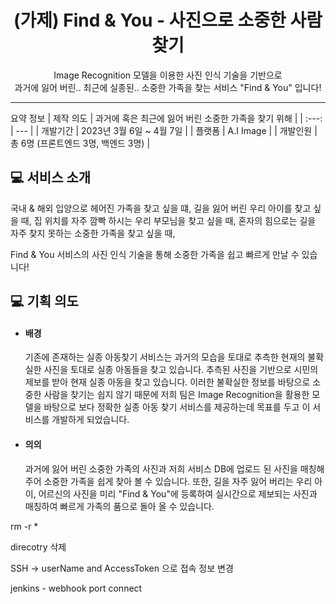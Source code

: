 # <h1 align="center"> (가제) Find & You - 사진으로 소중한 사람 찾기 </h1>

<!-- ![mainLogo](https://user-images.githubusercontent.com/50399088/218753614-a24db477-a29f-4147-b51a-d46fafca2ed3.png) -->

<p align="center"> Image Recognition 모델을 이용한 사진 인식 기술을 기반으로 </br> 과거에 잃어 버린.. 최근에 실종된.. 소중한 가족을 찾는 서비스 "Find & You" 입니다! </p>

---

요약 정보
| 제작 의도 | 과거에 혹은 최근에 잃어 버린 소중한 가족을 찾기 위해 |
| :---: | --- |
| 개발기간 | 2023년 3월 6일 ~ 4월 7일 |
| 플랫폼 | A.I Image |
| 개발인원 | 총 6명 (프론트엔드 3명, 백엔드 3명) |

<!-- | Link  |  [Bundler](https://i8a810.p.ssafy.io/) |<br/><br/> -->

## 💻 서비스 소개

국내 & 해외 입양으로 헤어진 가족을 찾고 싶을 떄,
길을 잃어 버린 우리 아이를 찾고 싶을 때,
집 위치를 자주 깜빡 하시는 우리 부모님을 찾고 싶을 때,
혼자의 힘으로는 길을 자주 찾지 못하는 소중한 가족을 찾고 싶을 때,

Find & You 서비스의 사진 인식 기술을 통해 소중한 가족을 쉽고 빠르게 만날 수 있습니다!

## 💻 기획 의도

- #### 배경

  기존에 존재하는 실종 아동찾기 서비스는 과거의 모습을 토대로 추측한 현재의 불확실한 사진을 토대로 실종 아동들을 찾고 있습니다. 추측된 사진을 기반으로 시민의 제보를 받아 현재 실종 아동을 찾고 있습니다. 이러한 불확실한 정보를 바탕으로 소중한 사람을 찾기는 쉽지 않기 때문에 저희 팀은 Image Recognition을 활용한 모델을 바탕으로 보다 정확한 실종 아동 찾기 서비스를 제공하는데 목표를 두고 이 서비스를 개발하게 되었습니다.

- #### 의의
  과거에 잃어 버린 소중한 가족의 사진과 저희 서비스 DB에 업로드 된 사진을 매칭해 주어 소중한 가족을 쉽게 찾아 볼 수 있습니다. 또한, 길을 자주 잃어 버리는 우리 아이, 어르신의 사진을 미리 "Find & You"에 등록하여 실시간으로 제보되는 사진과 매칭하여 빠르게 가족의 품으로 돌아 올 수 있습니다.

rm -r \*

direcotry 삭제

SSH -> userName and AccessToken 으로 접속 정보 변경

jenkins - webhook port connect
